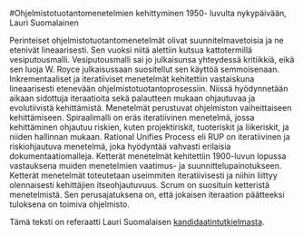 #Ohjelmistotuotantomenetelmien kehittyminen 1950- luvulta nykypäivään, Lauri Suomalainen

Perinteiset ohjelmistotuotantomenetelmät olivat suunnitelmavetoisia ja ne etenivät lineaarisesti. Sen vuoksi niitä alettiin kutsua kattotermillä vesiputousmalli. Vesiputousmalli sai jo julkaisunsa yhteydessä kritiikkiä, eikä sen luoja W. Royce julkaisussaan suositellut sen käyttöä semmoisenaan.
	Inkrementaaliset ja iteratiiviset menetelmät kehitettiin vastaiskuna lineaarisesti etenevään ohjelmistotuotantoprosessiin. Niissä hyödynnetään aikaan sidottuja iteraatioita sekä palautteen mukaan ohjautuvaa ja evolutiivistä kehittämistä. Menetelmät perustuvat ohjelmiston vaiheittaiseen kehittämiseen. 
	Spiraalimalli on eräs iteratiivinen menetelmä, jossa kehittäminen ohjautuu riskien, kuten projektiriskit, tuoteriskit ja liikeriskit, ja niiden hallinnan mukaan. Rational Unifies Process eli RUP  on iteratiivinen ja riskiohjautuva menetelmä, joka hyödyntää vahvasti erilaisia dokumentaatiomalleja.
	Ketterät menetelmät kehitettiin 1900-luvun lopussa vastauksena muiden menetelmien vaatimus- ja suunnittelupainotukseen. Ketterät menetelmät toteutetaan useimmiten iteratiivisesti ja niihin liittyy olennaisesti kehittäjien itseohjautuvuus. Scrum on suosituin ketteristä menetelmistä. Sen perusajatuksena on, että jokaisen iteraation päätteeksi tuloksena on toimiva ohjelmisto.

Tämä teksti on referaatti Lauri Suomalaisen [kandidaatintutkielmasta](https://www.cs.helsinki.fi/u/mluukkai/ohtu/suomalainen-kandi.pdf).

